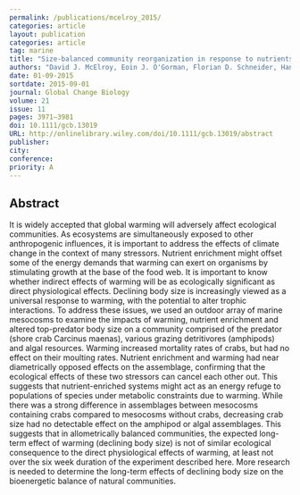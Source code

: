 ```yaml
---
permalink: /publications/mcelroy_2015/
categories: article
layout: publication
categories: article
tag: marine
title: "Size-balanced community reorganization in response to nutrients and warming"
authors: "David J. McElroy, Eoin J. O'Gorman, Florian D. Schneider, Hanne Hetjens, Prune Le Merrer, Ross A. Coleman and Mark Emmerson"
date: 01-09-2015
sortdate: 2015-09-01
journal: Global Change Biology
volume: 21
issue: 11
pages: 3971–3981
doi: 10.1111/gcb.13019
URL: http://onlinelibrary.wiley.com/doi/10.1111/gcb.13019/abstract
publisher:
city:
conference:
priority: A
---
```


## Abstract

It is widely accepted that global warming will adversely affect ecological communities. As ecosystems are simultaneously exposed to other anthropogenic influences, it is important to address the effects of climate change in the context of many stressors. Nutrient enrichment might offset some of the energy demands that warming can exert on organisms by stimulating growth at the base of the food web. It is important to know whether indirect effects of warming will be as ecologically significant as direct physiological effects. Declining body size is increasingly viewed as a universal response to warming, with the potential to alter trophic interactions. To address these issues, we used an outdoor array of marine mesocosms to examine the impacts of warming, nutrient enrichment and altered top-predator body size on a community comprised of the predator (shore crab Carcinus maenas), various grazing detritivores (amphipods) and algal resources. Warming increased mortality rates of crabs, but had no effect on their moulting rates. Nutrient enrichment and warming had near diametrically opposed effects on the assemblage, confirming that the ecological effects of these two stressors can cancel each other out. This suggests that nutrient-enriched systems might act as an energy refuge to populations of species under metabolic constraints due to warming. While there was a strong difference in assemblages between mesocosms containing crabs compared to mesocosms without crabs, decreasing crab size had no detectable effect on the amphipod or algal assemblages. This suggests that in allometrically balanced communities, the expected long-term effect of warming (declining body size) is not of similar ecological consequence to the direct physiological effects of warming, at least not over the six week duration of the experiment described here. More research is needed to determine the long-term effects of declining body size on the bioenergetic balance of natural communities.
